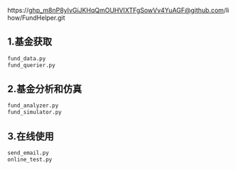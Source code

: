 https://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@github.com/lihow/FundHelper.git

## 1.基金获取
```bash
fund_data.py
fund_querier.py
```

## 2.基金分析和仿真
```bash
fund_analyzer.py
fund_simulator.py
```

## 3.在线使用
```bash
send_email.py
online_test.py
```

